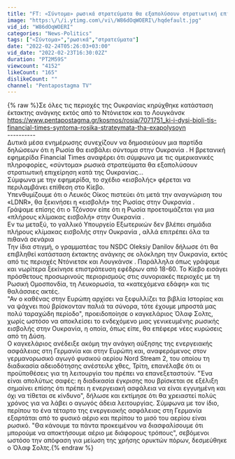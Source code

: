 ```yaml
---
title: "FT: «Σύντομα» ρωσικά στρατεύματα θα εξαπολύσουν στρατιωτική επιχείρηση κατά της Ουκρανίας"
image: "https:\/\/i.ytimg.com\/vi\/W86dOqWOERI\/hqdefault.jpg"
vid_id: "W86dOqWOERI"
categories: "News-Politics"
tags: ["«Σύντομα»","ρωσικά","στρατεύματα"]
date: "2022-02-24T05:26:03+03:00"
vid_date: "2022-02-23T16:30:02Z"
duration: "PT2M59S"
viewcount: "4152"
likeCount: "165"
dislikeCount: ""
channel: "Pentapostagma TV"
---
```

{% raw %}Σε όλες τις περιοχές της Ουκρανίας κηρύχθηκε κατάσταση έκτακτης ανάγκης εκτός από το Ντόνιετσκ και το Λουγκάνσκ<br /><a rel="nofollow" target="blank" href="https://www.pentapostagma.gr/kosmos/rosia/7071751_ki-i-dysi-bioli-tis-financial-times-syntoma-rosika-strateymata-tha-exapolysoyn">https://www.pentapostagma.gr/kosmos/rosia/7071751_ki-i-dysi-bioli-tis-financial-times-syntoma-rosika-strateymata-tha-exapolysoyn</a><br />----------<br />Δυτικά μέσα ενημέρωσης συνεχίζουν να δημοσιεύουν μια παρτίδα δηλώσεων ότι η Ρωσία θα εισβάλει σύντομα στην Ουκρανία . Η βρετανική εφημερίδα Financial Times αναφέρει ότι σύμφωνα με τις αμερικανικές πληροφορίες, «σύντομα» ρωσικά στρατεύματα θα εξαπολύσουν στρατιωτική επιχείρηση κατά της Ουκρανίας...<br />Σύμφωνα με την εφημερίδα, το σχέδιο «εισβολής» φέρεται να περιλαμβάνει επίθεση στο Κίεβο.<br />Υπενθυμίζουμε ότι ο Λευκός Οίκος πιστεύει ότι μετά την αναγνώριση του «LDNR», θα ξεκινήσει η «εισβολή» της Ρωσίας στην Ουκρανία .<br />Γράψαμε επίσης ότι ο Τζόνσον είπε ότι η Ρωσία προετοιμάζεται για μια «πλήρους κλίμακας εισβολή» στην Ουκρανία .<br />Εν τω μεταξύ, το γαλλικό Υπουργείο Εξωτερικών δεν βλέπει σημάδια πλήρους κλίμακας εισβολής στην Ουκρανία , αλλά επιτρέπει όλα τα πιθανά σενάρια<br />Την ίδια στιγμή, ο γραμματέας του NSDC Oleksiy Danilov δήλωσε ότι θα επιβληθεί κατάσταση έκτακτης ανάγκης σε ολόκληρη την Ουκρανία, εκτός από τις περιοχές Ντόνιετσκ και Λουγκάνσκ . Παράλληλα όπως γράψαμε και νωρίτερα ξεκίνησε επιστράτευση εφέδρων από 18-60. Το Κίεβο εισάγει πρόσθετους προσωρινούς περιορισμούς στις συνοριακές περιοχές με τη Ρωσική Ομοσπονδία, τη Λευκορωσία, τα «κατεχόμενα εδάφη» και τις θαλάσσιες ακτές.<br /> &quot;Αν ο καθένας στην Ευρώπη αρχίσει να ξεφυλλίζει τα βιβλία Ιστορίας και να ψάχνει πού βρίσκονταν παλιά τα σύνορα, τότε έχουμε μπροστά μας πολύ ταραχώδη περίοδο&quot;, προειδοποίησε ο καγκελάριος Όλαφ Σολτς, χωρίς ωστόσο να αποκλείσει το ενδεχόμενο μιας γενικευμένης ρωσικής εισβολής στην Ουκρανία, η οποία, όπως είπε, θα επέφερε νέες κυρώσεις από τη Δύση.<br />Ο καγκελάριος ανέδειξε ακόμη την ανάγκη αύξησης της ενεργειακής ασφάλειας στη Γερμανία και στην Ευρώπη και, αναφερόμενος στον γερμανορωσικό αγωγό φυσικού αερίου Nord Stream 2, του οποίου τη διαδικασία αδειοδότησης ανέστειλε χθες, Τρίτη, επανέλαβε ότι οι προϋποθέσεις για τη λειτουργία του πρέπει να επανεξεταστούν. &quot;Ένα είναι απολύτως σαφές: η διαδικασία έγκρισης που βρίσκεται σε εξέλιξη σημαίνει επίσης ότι πρέπει η ενεργειακή ασφάλεια να είναι εγγυημένη και όχι να τίθεται σε κίνδυνο&quot;, δήλωσε και εκτίμησε ότι θα χρειαστεί πολύς χρόνος για να λάβει ο αγωγός άδεια λειτουργίας. Σύμφωνα με τον ίδιο, περίπου το ένα τέταρτο της ενεργειακής ασφάλειας στη Γερμανία εξαρτάται από το φυσικό αέριο και περίπου το μισό του αερίου είναι ρωσικό. &quot;Θα κάνουμε τα πάντα προκειμένου να διασφαλίσουμε ότι μπορούμε να αποκτήσουμε αέριο με διάφορους τρόπους&quot;, σεβόμενοι ωστόσο την απόφαση για μείωση της χρήσης ορυκτών πόρων, δεσμεύθηκε ο Όλαφ Σολτς.{% endraw %}
